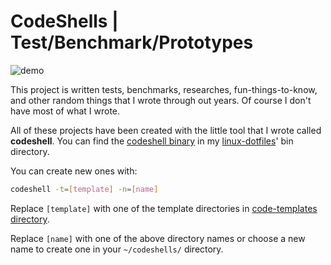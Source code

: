 # CodeShells | Test/Benchmark/Prototypes

![demo](https://user-images.githubusercontent.com/12122474/149156571-dc48cde7-547a-4150-b5df-3cf6783b7976.png)


This project is written tests, benchmarks, researches, fun-things-to-know, and other random things that I wrote through out years.
Of course I don't have most of what I wrote.

All of these projects have been created with the little tool that I wrote called **codeshell**. You can find the [codeshell binary](https://github.com/the-moisrex/linux-dotfiles/blob/master/bin/codeshell) in my [linux-dotfiles](https://github.com/the-moisrex/linux-dotfiles)' bin directory.

You can create new ones with:

```bash
codeshell -t=[template] -n=[name]
```

Replace `[template]` with one of the template directories in [code-templates directory](https://github.com/the-moisrex/linux-dotfiles/tree/master/code-templates).

Replace `[name]` with one of the above directory names or choose a new name to create one in your `~/codeshells/` directory.

